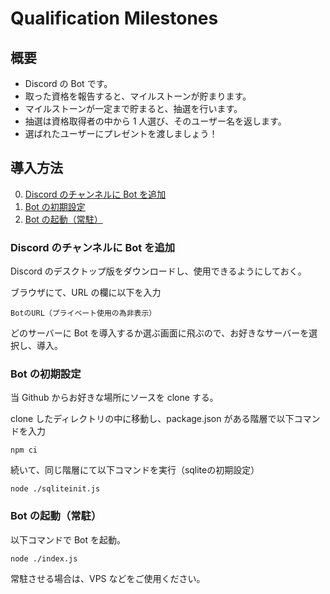 # Qualification Milestones

## 概要

- Discord の Bot です。
- 取った資格を報告すると、マイルストーンが貯まります。
- マイルストーンが一定まで貯まると、抽選を行います。
- 抽選は資格取得者の中から 1 人選び、そのユーザー名を返します。
- 選ばれたユーザーにプレゼントを渡しましょう！

## 導入方法

0.  [Discord のチャンネルに Bot を追加](#discord-のチャンネルに-bot-を追加)
1. [Bot の初期設定](#bot-の初期設定)
2. [Bot の起動（常駐）](#bot-の起動常駐)

### Discord のチャンネルに Bot を追加

Discord のデスクトップ版をダウンロードし、使用できるようにしておく。

ブラウザにて、URL の欄に以下を入力

```
BotのURL（プライベート使用の為非表示）
```

どのサーバーに Bot を導入するか選ぶ画面に飛ぶので、お好きなサーバーを選択し、導入。

### Bot の初期設定

当 Github からお好きな場所にソースを clone する。

clone したディレクトリの中に移動し、package.json がある階層で以下コマンドを入力

```
npm ci
```

続いて、同じ階層にて以下コマンドを実行（sqliteの初期設定）

```
node ./sqliteinit.js
```

### Bot の起動（常駐）

以下コマンドで Bot を起動。

```
node ./index.js
```

常駐させる場合は、VPS などをご使用ください。

